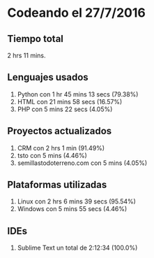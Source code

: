 # Codeando el 27/7/2016

## Tiempo total
2 hrs 11 mins.

## Lenguajes usados
1. Python con 1 hr 45 mins 13 secs (79.38%)
1. HTML con 21 mins 58 secs (16.57%)
1. PHP con 5 mins 22 secs (4.05%)

## Proyectos actualizados
1. CRM con 2 hrs 1 min (91.49%)
1. tsto con 5 mins (4.46%)
1. semillastodoterreno.com con 5 mins (4.05%)

## Plataformas utilizadas
1. Linux con 2 hrs 6 mins 39 secs (95.54%)
1. Windows con 5 mins 55 secs (4.46%)

## IDEs
1. Sublime Text un total de 2:12:34 (100.0%)
